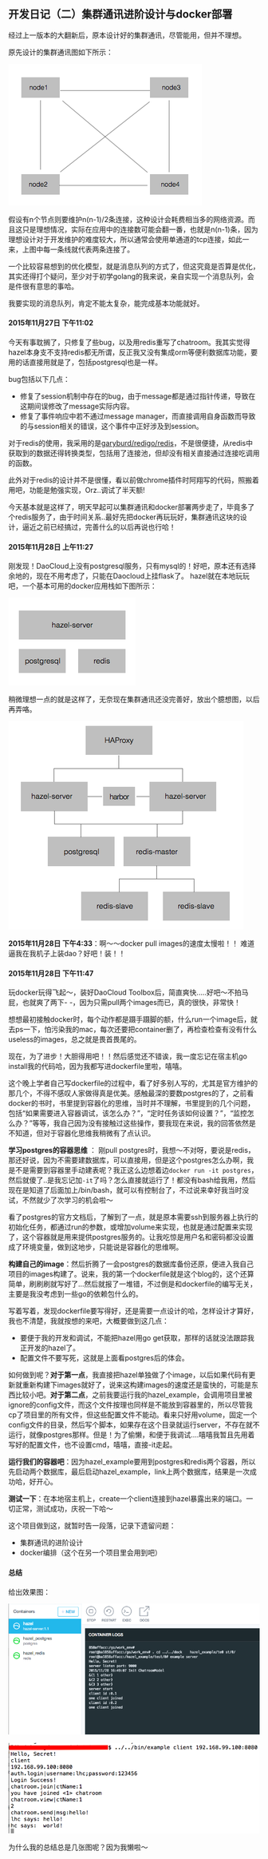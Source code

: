 开发日记（二）集群通讯进阶设计与docker部署
-------------------------
经过上一版本的大翻新后，原本设计好的集群通讯，尽管能用，但并不理想。

原先设计的集群通讯图如下所示：

![原集群通讯图](../images/cluster-communication-design.png)

假设有n个节点则要维护n(n-1)/2条连接，这种设计会耗费相当多的网络资源。而且这只是理想情况，实际在应用中的连接数可能会翻一番，也就是n(n-1)条，因为理想设计对于开发维护的难度较大，所以通常会使用单通道的tcp连接，如此一来，上图中每一条线就代表两条连接了。

一个比较容易想到的优化模型，就是消息队列的方式了，但这究竟是否算是优化，其实还得打个疑问，至少对于初学golang的我来说，亲自实现一个消息队列，会是件很有意思的事哈。

我要实现的消息队列，肯定不能太复杂，能完成基本功能就好。

#### 2015年11月27日 下午11:02
今天有事耽搁了，只修复了些bug，以及用redis重写了chatroom。我其实觉得hazel本身支不支持redis都无所谓，反正我又没有集成orm等便利数据库功能，要用的话直接用就是了，包括postgresql也是一样。

bug包括以下几点：

- 修复了session机制中存在的bug，由于message都是通过指针传递，导致在这期间误修改了message实际内容。
- 修复了事件响应中若不通过message manager，而直接调用自身函数而导致的与session相关的错误，这个事件中正好涉及到session。

对于redis的使用，我采用的是[garyburd/redigo/redis]("github.com/garyburd/redigo/redis")，不是很便捷，从redis中获取到的数据还得转换类型，包括用了连接池，但却没有相关直接通过连接吃调用的函数。

此外对于redis的设计并不是很懂，看以前做chrome插件时阿翔写的代码，照搬着用吧，功能是勉强实现，Orz..调试了半天额!

今天基本就是这样了，明天早起可以集群通讯和docker部署两步走了，毕竟多了个redis服务了，由于时间关系..最好先把docker再玩玩好，集群通讯这块的设计，逼近之前已经搞过，完善什么的以后再说也行哈！

#### 2015年11月28日 上午11:27
刚发现！DaoCloud上没有postgresql服务，只有mysql的！好吧，原本还有选择余地的，现在不用考虑了，只能在Daocloud上挂flask了。 hazel就在本地玩玩吧，一个基本可用的docker应用栈如下图所示：

![基本可用docker部署](../images/docker-simple-deployment.png)

稍微理想一点的就是这样了，无奈现在集群通讯还没完善好，放出个臆想图，以后再弄咯。

![臆想中的docker部署](../images/docker-express-deployment.png)

__2015年11月28日 下午4:33__：啊～～docker pull images的速度太慢啦！！ 难道逼我在我机子上装dao？好吧！装！！

#### 2015年11月28日 下午11:47
玩docker玩得飞起～，装好DaoCloud Toolbox后，简直爽快.....好吧～不拍马屁，也就爽了两下- -，因为只需pull两个images而已，真的很快，非常快！

想想最初接触docker时，每个动作都是蹑手蹑脚的额，什么run一个image后，就去ps一下，怕污染我的mac，每次还要把container删了，再检查检查有没有什么useless的images，总之就是畏首畏尾的。

现在，为了进步！大胆得用吧！！然后感觉还不错诶，我一度忘记在宿主机go install我的代码哈，因为我都写进dockerfile里啦，嘻嘻。

这个晚上学者自己写dockerfile的过程中，看了好多别人写的，尤其是官方维护的那几个，不得不感叹人家做得真是优美。感触最深的要数postgres的了，之前看docker的书时，书里提到容器化的思维，当时并不理解，书里提到的几个问题，包括“如果需要进入容器调试，该怎么办？”，“定时任务该如何设置？”，“监控怎么办？”等等，我自己因为没有接触过这些操作，要我现在来说，我的回答依然是不知道，但对于容器化思维我稍微有了点认识。

__学习postgres的容器思维__ ：
刚pull postgres时，我想～不对呀，要说是redis，那还好说，因为不需要建数据库，可以直接用，但是这个postgres怎么办啊，我是不是需要到容器里手动建表呢？我正这么边想着边`docker run -it postgres`，然后就傻了..是我忘记加`-it`了吗？怎么直接就运行了！都没有bash给我用，然后现在是知道了后面加上/bin/bash，就可以有控制台了，不过说来幸好我当时没试，不然就少了次学习的机会啦～

看了postgres的官方文档后，了解到了一点，就是原本需要ssh到服务器上执行的初始化任务，都通过run的参数，或增加volume来实现，也就是通过配置来实现了，这个容器就是用来提供postgres服务的。让我吃惊是用户名和密码都没设置成了环境变量，做到这地步，只能说是容器化的思维啊。

__构建自己的image__：然后折腾了一会postgres的数据库备份还原，便进入我自己项目的images构建了。说来，我的第一个dockerfile就是这个blog的，这个还算简单，刷刷刷就写好了...然后就报了一堆错，不过倒是和dockerfile的编写无关，主要是我没考虑到一些go的依赖包什么的。

写着写着，发现dockerfile要写得好，还是需要一点设计的哈，怎样设计才算好，我也不清楚，我就按想的来吧，大概要做到这几点：

- 要便于我的开发和调试，不能把hazel用go get获取，那样的话就没法跟踪我正开发的hazel了。
- 配置文件不要写死，这就是上面看postgres后的体会。

如何做到呢？__对于第一点__，我直接把hazel单独做了个image，以后如果代码有更新就重新构建下images就好了，说来这构建images的速度还是蛮快的，可能是东西比较小吧。__对于第二点__，之前我要运行我的hazel_example，会调用项目里被ignore的config文件，而这个文件按理也同样是不能放到容器里的，所以尽管我cp了项目里的所有文件，但这些配置文件不能动。看来只好用volume，固定一个config文件的目录，然后写个脚本，如果存在这个目录就运行server，不存在就不运行，就像postgres那样。但是！为了偷懒，和便于我调试....嘻嘻我暂且先用着写好的配置文件，也不设置cmd，嘻嘻，直接-it走起。

__运行我们的容器吧__：因为hazel_example要用到postgres和redis两个容器，所以先启动两个数据库，最后启动hazel_example，link上两个数据库，结果是一次成功哈，好开心。

__测试一下__：在本地宿主机上，create一个client连接到hazel暴露出来的端口。一切正常，测试成功，庆祝一下哈～

这个项目做到这，就暂时告一段落，记录下遗留问题：

- 集群通讯的进阶设计
- docker编排（这个在另一个项目里会用到吧）

#### 总结
给出效果图：

![hazel应用栈](../images/docker-deployment.png)

![client连接测试](../images/docker-test.png)

为什么我的总结总是几张图呢？因为我懒啦～
